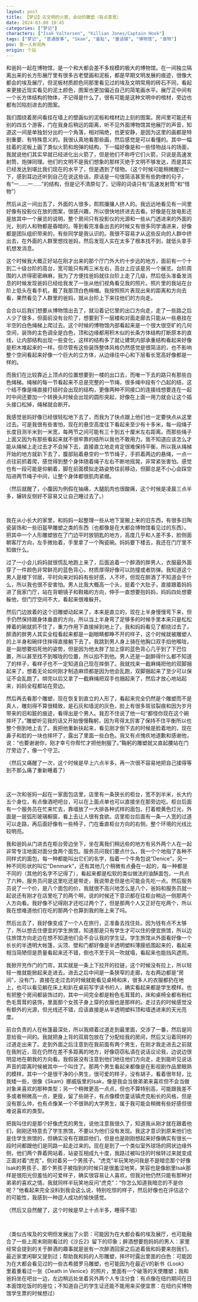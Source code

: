 ```yaml
---
layout: post
title: 【梦记】古文明的火箭，会动的雕塑（有点意思）
date: 2024-03-08 10:45
categories: ["梦记"]
characters: ["Isak Valtersen", "Killian Jones/Captain Hook"]
tags: ["梦记", "普通故事", "Skam", "羞耻", "童话镇", "博物馆", "食物"]
pov: 第一人称视角
origin: 个站
---
```


和爸妈一起在博物馆，是一个和大都会差不多规模的极大的博物馆。在一间独立隔离出来的长方形展厅里有很多古老壁画和泥板，都是早期文明发展的痕迹，很像大都会的埃及展厅，但泥板材质颜色同那里看见过的埃及文明常用的砖石不同，看起来更接近现实看见的泥土颜色，图案也更加偏近自己的简笔画水平。展厅正中间有一个长方体结构的物体，不记得是什么了，很有可能是这种文明中的棺材，旁边也都有凹陷刻进去的图案。

我们围绕着房间看挂在墙上的壁画似的泥板和棺材边上刻的图案。房间里可能还有别的四五个游客，门在我身后稍远的距离，听不见外面博物馆其他展厅的声音，知道这一间是单独划分出的一个角落，相对隔绝，也更安静，是因为这里的画都是特别重要、有特殊意义的。我很认真地看那些画，然后感觉是可以看懂的。其中一幅挂着的泥板上画了类似火箭和炮弹的结构，下一幅好像是和一些怪物战斗的场面，我就说他们其实早就已经进化出火箭了，但是他们不称呼它们火箭，只说是高速发射筒，炮弹同理。他们的文明不是我们想象的那样灭绝于文明不够发达，而是其实已经发达到堪比我们现在的水平了，但是遇到了怪物。（这个时候可能稍微醒过一下，感到耳边还听到自己在说这些话，原话是一句很简洁甚至有些韵律的句子，有“一……一……”的结构，但是记不清原句了，记得的词语只有“高速发射筒”和“怪物”）

然后从这一间出去了，外面的人很多，熙熙攘攘人挤人的。我远远地看见有一间里好像有投影仪在放的图案，很感兴趣，所以很快地挤进去去看。好像是在放电影还是放其中一个展览的说明，整个房间只有投影仪的光源和一些从门透进来的外面的光，别的人和物都是昏暗的。等到看完准备出去的时候又有很多同学涌进来，好像都是团队组织带来的，有些同学是我认识的。我很不容易才从这些反向的人群中挤出去，在外面的人群里想找爸妈，然后发现人实在太多了根本找不到，就低头拿手机想发消息。

这个时候我大概正好站在刚才出来的那个厅门外大约十步远的地方，面前有一个十到二十级台阶的高台，宽可能只有两三米左右，高台上应该是另一个展览。台阶周围的人挤得密密麻麻，我为了方便找爸妈就往台阶上走了几级，然后低头准备发消息的时候发现爸妈已经给我发了一张从他们视角看见我的照片。照片里的我站在台阶上低头在看手机，戴了我那顶白色棉帽。我按照照片表现出来的距离和方向去看，果然看见了人群里的爸妈，就从台阶上下来往他们的方向走。

会合以后我们想要从博物馆出去了，就沿着记忆里的出口方向走，走了一些路之后人少了很多，但面前没有台阶了，想要到下一层楼和对面走廊去只能从一些悬挂在半空的白色绳梯上爬过去。这个时候的博物馆内部看起来是一个很大很空旷的几何空间，装饰的主色调全是白色，顶和边缘都用积木似的长条方体结构打断原本的直线，让内部结构出现一些变化，这样的结构多了就让建筑内部承重结构看起来好像是积木堆起来的一样。但尽管有这些装饰整体风格仍然感觉是很简洁的，也不影响整个空间看起来好像一个巨大的立方体，从边缘往中心和下层看长宽高好像都是一样的。

而我们在比较靠近上顶点的位置想要到一楼的出口去，而唯一下去的路只有那些白色绳梯。绳梯的每一节看起来不总是完整的一节绳，很多绳中段有个凸起的结，这个结不像是绳直接打结时会出现的结构，更像两种不同接口的连接线想要连在一起时中间还要加一个转换头时候会出现的圆形突起，好像在上面一用力就会让这个插头接口松掉，绳梯就会断开。

我感觉爸妈好像已经很轻松地下去了，而我为了快点跟上他们也一定要快点从这里过去。可是我很有些害怕，现在的悬空高度往下看起来至少有十多米，每一段绳子长度目测半米到一米宽，每两节之间可能有三十到五十厘米左右距离。而那些绳子上面又因为有那些看起来就不很牢靠的结所以我也不敢用力。我不知道应该怎么才能从绳梯上走过去才不会掉下去，直接直立地走肯定很难保持平衡，所以我从绳梯开始的地方就趴下去了，腹部贴着悬空的一节节绳子，手抓着两边的悬绳，一点一点往前抓着爬，感觉得到整个身体随着绳子左右不断地摇晃，非常紧张害怕。感觉也有一段可能是仰躺着，脚在前面模拟走路姿势往前移动，但脚总是不小心会踩空陷进两节绳子中间，让整个身体都很肌肉紧绷。

（然后就醒了，小腹因为例假在抽痛，大腿肌肉也很酸痛，这个时候是凌晨三点半多，辗转反侧好不容易又让自己睡过去了。）

<br>

我在从小长大的家里，和妈妈一起整理一些从地下室搬上来的旧东西，有很多旧陶瓷装饰和一些旧盔甲雕塑之类的东西（也都像是在大都会博物馆看见过的东西）。把其中一个人形雕塑放在了门边平时放钥匙的地方，高度几乎和人差不多，脸侧面朝客厅方向，左手微抬着，手里拿了一个陶瓷碗。妈妈要下楼去，我还在门厅里不知做什么。

过了一小会儿妈妈就很慌乱地跑上来了，后面追着一个醉酒的胖男人，衣服最外面穿了一件颜色非常鲜亮的蓝色背心，材质厚得好像可以防撞或者防弹。我知道这个男人是楼下邻居，平时向来对妈妈有些好感，人不坏，但现在醉酒了不知道会干什么，所以我也很不安害怕。男人比我大概高一个头，挺着个大肚子，直接跟着妈妈进了我家门厅，站在背朝镜子和鞋箱的方向，伸手一直想要抱妈妈，妈妈四处想要躲他，但门厅空间不大，看起来很难躲开。

然后门边放着的这个旧雕塑动起来了，本来是直立的，现在上半身慢慢弯下来，但手仍然保持跟身体垂直的方向，所以当上半身弯了足够多的时候手里本来只是松松捧着的碗就抓不住了，重力作用下直接掉到地上了。我和妈妈看见了都绕过去了，醉酒的胖男人其实全程看起来都是一副眼睛都睁不开的样子，这个时候就被雕塑人的上半身和碗绊住摔得直接躺下去了。我跳到男人身上骑在他胸口双手掐他喉咙，是一副想要掐死他的姿势，但是因为他太胖了加上穿的蓝色背心几乎到了下巴位置，所以甚至找不到喉咙的位置，所以掐不到他。男人还是一副醉得什么都不知道了的样子，看样子也不一定知道自己现在摔倒了。我就找来一截麻绳把他的双脚捆起来了，想着无论如何刚才制造麻烦都是因为他会乱跑，双脚捆起来了至少可以保证不会乱跑了。绑完以后又拿了一截麻绳把双手也捆起来了，然后才放心地站起来，妈妈全程都站在旁边。

然后再去看那个雕塑，现在恢复到直立的人形了，看起来完全仍然是个雕塑而不是真人，雕刻得不算很精致，是石灰和墙泥的灰色，脸上有很多斑驳裂痕和因为岁月带来的旧和脏的痕迹，看得出是个男人。我忍不住说了他一句“都怪你现在这个碗摔坏了。”雕塑听见我的话又开始慢慢鞠躬，因为弯得太厉害了保持不住平衡所以也整个倒到地上去了。我把他重新扶起来，看见刚才倒下去的时候是脸着地的，现在鼻子和脸的一块也摔坏了，露出了里面一些白色。我又有点愧疚地道歉和感谢他，说：“也要谢谢你，刚才幸亏你帮忙才把他制服了。”鞠躬的雕塑就又直起腰站在门厅旁边了，像一个守卫。

（然后又痛醒了一次，这个时候是早上六点半多，再一次很不容易地把自己揉得等到不那么痛了重新睡着了）

<br>

这一次和爸妈一起在一家面包店里，店里有一条狭长的柜台，宽不到半米，长大约五个身位，有点像酒吧吧台，可以在上面点单也可以直接坐在那旁边吃。柜台后面有一个服务员在忙来忙去，靠墙放了一大排各种式样的面包，打着橙黄色灯光，外面是一层弧形玻璃橱窗，看上去让人很有食欲。店里柜台后面有一条一人宽的过道可以走路，再后面好像有一些椅子，门在垂直柜台方向的右侧。整个环境的光线比较明亮。

我和爸妈从门进去在柜台旁边坐下，坐在离我们稍远些的地方有另外两个人在一起非常专注地面对面分食两个面包。服务员问我们要点什么，我一个个地指了各种不同样式的面包，每一种都能叫出它们的名字，指着一个牛角包说“Denice”，另一种不同形状的叫它“Denmark”，还有其他几个稍微有点叠在一起的，每一种都是不同的（其他的名字不记得了），看起来都是松软的类似做法的油酥面包，一共点了六种。服务员问是这里吃还是带走，我说带走但是也可能会先吃一点。然后服务员说了一个价，是八个面包的价，我就很不高兴地怎么是八个，爸妈和服务员就一起说还有刚才在店里吃了的两个啊，说的时候还下意识都在往柜台稍远一侧那两个人方向看。我好像不记得刚才还吃过两个了，但是那两个人又正好在吃两个，所以我在想难道他们在吃的那两个也算到我的账上来了吗。

然后出去了，我好像变成了一个人在旅行，正准备去找住处。因为钱有点不太够了，所以想去住便宜的学生旅馆，知道那是只有学生才可以住的便宜旅馆，所以边往旅馆方向走边在想不知道他们会不会认我的学生证。学生旅馆从外面看好像一个长长的半透明大帐篷，尖顶、壁和门都好像是半透明塑料薄膜纸围起来的，看起来相当简陋但是质量看起来还不错，倒也不至于风一吹就塌，看起来也能挡风遮雨。

我掀开充作门的门帘，其实就是一条上下拉开的拉链，这个时候没有拉上，所以轻轻一推就能掀起来走进去。进去之后中间是一条狭窄的走廊，左右两边都是“房间”，没有门，直接在走过去的时候就能看见桌椅和床，很多人的衣服都扔在地上，也可以看见躺在床上和趴在桌前写字读书的人，确实看起来都是学生模样。也有把整个房间都装饰过的，其中一间完全都是粉色毛茸茸的，床和桌椅全都有粉红色毛茸茸的装饰，里面那个女孩子身上穿的衣服也是那样的。走过去的时候感觉没有额外的光源，但光线还不错，应该直接是从半透明塑料顶和墙透进来的天光亮度。

前台负责的人在帐篷最深处，所以我顺着过道走到最里面，交涉了一番，然后是同意给我一间的。我就把身上背的双肩包放在了分配给我的房间，然后又沿着同样的过道走出来了。走到外面之后注意到在我前面有两个男生，在刚才我走进去之前就在我附近，现在仍然在差不多距离的地方，好像窃窃私语在说话议论我，边说边很明显地在朝我的方向看。我假装没有注意到他们地往他们方向走，走到能听见说话声音的距离时候被其中一个叫住了。那两个男生看起来都像是在影视剧作品里眼熟的模样，其中一个是很干净的小男生，很可爱的样子，没有胡子，看着很年轻，比我矮一些，很像《Skam》挪威版里的Isak，像是我会当做弟弟来喜欢但不会当做对象来喜欢的那种类型；另一个稍微更高一点点，但也不算特别高，可能跟我差不多或者稍微高一点，更瘦，留了些胡子，有点像模仿童话镇虎克船长的风格，但是没有那么帅，也有点像某一个不很熟的大学男生，属于我可能会稍微有些好感但很难说喜欢的类型。

把我叫住的是那个好像虎克的男生，说他注意我很久了，知道我从刚才就在跟着他们，刚刚还特意去了学生旅馆，不要以为他们没有发现。我这才意识到原来他们也是住学生旅馆的，但确实没有在跟踪他们，但是也是刚刚想起来好像确实有很长一段时间都跟他们是同路一起走过来的。现在是到了一个类似室外球场的网状边缘外侧，他们两个靠着网站着，站姿互相成九十度，我路过被叫住的时候转过来就变成正面对着“虎克”，侧对着另一个男孩子。“虎克”半玩笑地问我是不是暗恋那个好像Isak的男孩子，那个男孩子被指到的时候只是很羞涩地笑，笑容也是像剧里Isak那样是很阳光但羞怯的可爱样子，确实很容易让人喜欢，但我对他仍然只能有那种对弟弟的喜欢之情。我就同样半玩笑地反问“虎克”：“你怎么知道我暗恋的不是你呢？”他看起来完全没料到我会这么说，特别吃惊的样子，然后好像也在评估这个的可能性，我感到一种逗人成功的愉快感觉。

（然后又自然醒了，这个时候是早上十点半多，睡得不错）

<br>

（类似古埃及的文明但发展出了火箭：可能因为在大都会看的埃及展厅，也可能融合了一些上周末刚刚看过的《沙丘2》留下的印象；醉酒想要抱妈妈的男人：家里经常会提到的关于醉酒的趣事就是爸有一次醉酒回家之后追着我和妈要来抱我们，最近家里闲聊又提到过；帮助我和妈的人形雕塑，摔坏时露出里面的白色：可能因为在大都会看见过的一些古希腊罗马雕塑，也可能因为在最近V的新书《Look》里着重看过一张《Death in Venice》的照片，里面有一个破落的天使雕塑；我和爸妈坐在吧台一边，左边稍远处坐着另外两个人专注分食：有点像在纽约期间在日本面馆吃饭时的座位；不知道自己的学生证还能不能用来买便宜票：在纽约买博物馆学生票的时候想过）
